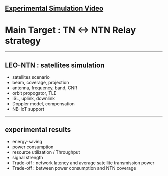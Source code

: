 [Experimental Simulation Video](https://youtu.be/BMfWaZEAvUQ?si=o6JGOguEd4Jc10Td)
------
# Main Target : **TN <-> NTN Relay strategy**
------
## LEO-NTN : satellites simulation
- satellites scenario
- beam, coverage, projection
- antenna, frequency, band, CNR
- orbit propogator, TLE
- ISL, uplink, downlink
- Doppler model, compensation
- NB-IoT support
------
## experimental results
- energy-saving
- power consumption
- resource utilization / Throughput
- signal strength
- Trade-off : network latency and average satellite transmission power
- Trade-off : between power consumption and NTN coverage
